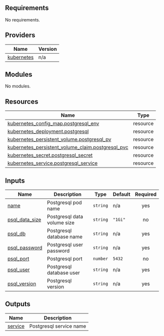 <!-- BEGIN_TF_DOCS -->
## Requirements

No requirements.

## Providers

| Name | Version |
|------|---------|
| <a name="provider_kubernetes"></a> [kubernetes](#provider\_kubernetes) | n/a |

## Modules

No modules.

## Resources

| Name | Type |
|------|------|
| [kubernetes_config_map.postgresql_env](https://registry.terraform.io/providers/hashicorp/kubernetes/latest/docs/resources/config_map) | resource |
| [kubernetes_deployment.postgresql](https://registry.terraform.io/providers/hashicorp/kubernetes/latest/docs/resources/deployment) | resource |
| [kubernetes_persistent_volume.postgresql_pv](https://registry.terraform.io/providers/hashicorp/kubernetes/latest/docs/resources/persistent_volume) | resource |
| [kubernetes_persistent_volume_claim.postgresql_pvc](https://registry.terraform.io/providers/hashicorp/kubernetes/latest/docs/resources/persistent_volume_claim) | resource |
| [kubernetes_secret.postgresql_secret](https://registry.terraform.io/providers/hashicorp/kubernetes/latest/docs/resources/secret) | resource |
| [kubernetes_service.postgresql_service](https://registry.terraform.io/providers/hashicorp/kubernetes/latest/docs/resources/service) | resource |

## Inputs

| Name | Description | Type | Default | Required |
|------|-------------|------|---------|:--------:|
| <a name="input_name"></a> [name](#input\_name) | Postgresql pod name | `string` | n/a | yes |
| <a name="input_psql_data_size"></a> [psql\_data\_size](#input\_psql\_data\_size) | Postgresql data volume size | `string` | `"1Gi"` | no |
| <a name="input_psql_db"></a> [psql\_db](#input\_psql\_db) | Postgresql database name | `string` | n/a | yes |
| <a name="input_psql_password"></a> [psql\_password](#input\_psql\_password) | Postgresql user password | `string` | n/a | yes |
| <a name="input_psql_port"></a> [psql\_port](#input\_psql\_port) | Postgresql port | `number` | `5432` | no |
| <a name="input_psql_user"></a> [psql\_user](#input\_psql\_user) | Postgresql database user | `string` | n/a | yes |
| <a name="input_psql_version"></a> [psql\_version](#input\_psql\_version) | Postgresql version | `string` | n/a | yes |

## Outputs

| Name | Description |
|------|-------------|
| <a name="output_service"></a> [service](#output\_service) | Postgresql service name |
<!-- END_TF_DOCS -->